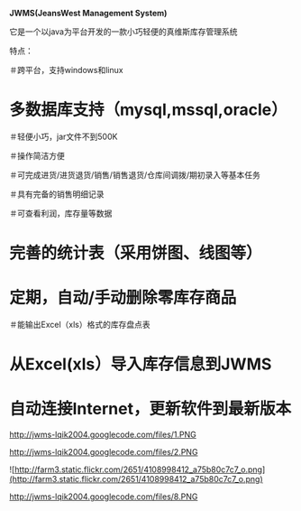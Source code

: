 **JWMS(JeansWest Management System)**

它是一个以java为平台开发的一款小巧轻便的真维斯库存管理系统

特点：

＃跨平台，支持windows和linux

# 多数据库支持（mysql,mssql,oracle）

＃轻便小巧，jar文件不到500K

＃操作简洁方便

＃可完成进货/进货退货/销售/销售退货/仓库间调拨/期初录入等基本任务

＃具有完备的销售明细记录

＃可查看利润，库存量等数据

# 完善的统计表（采用饼图、线图等）

# 定期，自动/手动删除零库存商品

＃能输出Excel（xls）格式的库存盘点表

# 从Excel(xls）导入库存信息到JWMS

# 自动连接Internet，更新软件到最新版本




http://jwms-lqik2004.googlecode.com/files/1.PNG

http://jwms-lqik2004.googlecode.com/files/2.PNG

![http://farm3.static.flickr.com/2651/4108998412_a75b80c7c7_o.png](http://farm3.static.flickr.com/2651/4108998412_a75b80c7c7_o.png)

http://jwms-lqik2004.googlecode.com/files/8.PNG





